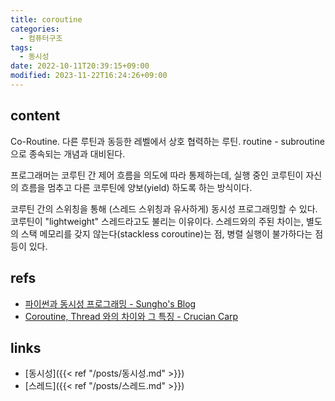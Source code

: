 ```yaml
---
title: coroutine
categories:
  - 컴퓨터구조
tags:
  - 동시성
date: 2022-10-11T20:39:15+09:00
modified: 2023-11-22T16:24:26+09:00
---
```


## content
Co-Routine. 다른 루틴과 동등한 레벨에서 상호 협력하는 루틴. routine - subroutine 으로 종속되는 개념과 대비된다.

프로그래머는 코루틴 간 제어 흐름을 의도에 따라 통제하는데, 실행 중인 코루틴이 자신의 흐름을 멈추고 다른 코루틴에 양보(yield) 하도록 하는 방식이다.

코루틴 간의 스위칭을 통해 (스레드 스위칭과 유사하게) 동시성 프로그래밍할 수 있다. 코루틴이 "lightweight" 스레드라고도 불리는 이유이다. 
스레드와의 주된 차이는, 별도의 스택 메모리를 갖지 않는다(stackless coroutine)는 점, 병렬 실행이 불가하다는 점 등이 있다.


## refs
- [파이썬과 동시성 프로그래밍 - Sungho's Blog](https://sgc109.github.io/2020/11/25/python-and-concurrency/)
- [Coroutine, Thread 와의 차이와 그 특징 - Crucian Carp](https://aaronryu.github.io/2019/05/27/coroutine-and-thread/)


## links
- [동시성]({{< ref "/posts/동시성.md" >}})
- [스레드]({{< ref "/posts/스레드.md" >}})
